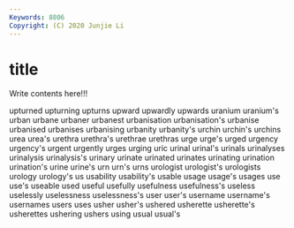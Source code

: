 ```yaml
---
Keywords: 8806
Copyright: (C) 2020 Junjie Li
---
```


# title

Write contents here!!!

upturned 
upturning 
upturns 
upward
upwardly 
upwards 
uranium 
uranium's 
urban 
urbane 
urbaner 
urbanest 
urbanisation 
urbanisation's
urbanise 
urbanised 
urbanises 
urbanising 
urbanity 
urbanity's 
urchin 
urchin's 
urchins 
urea
urea's 
urethra 
urethra's 
urethrae 
urethras 
urge 
urge's 
urged 
urgency 
urgency's
urgent 
urgently 
urges 
urging 
uric 
urinal 
urinal's 
urinals 
urinalyses 
urinalysis
urinalysis's 
urinary 
urinate 
urinated 
urinates 
urinating 
urination 
urination's 
urine 
urine's
urn 
urn's 
urns 
urologist 
urologist's 
urologists 
urology 
urology's 
us 
usability
usability's 
usable 
usage 
usage's 
usages 
use 
use's 
useable 
used 
useful
usefully 
usefulness 
usefulness's 
useless 
uselessly 
uselessness 
uselessness's 
user 
user's 
username
username's 
usernames 
users 
uses 
usher 
usher's 
ushered 
usherette 
usherette's 
usherettes
ushering 
ushers 
using 
usual 
usual's 
